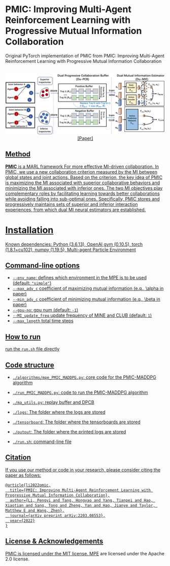 # PMIC: Improving Multi-Agent Reinforcement Learning with Progressive Mutual Information Collaboration
Original PyTorch implementation of PMIC from PMIC: Improving Multi-Agent Reinforcement Learning with Progressive Mutual Information Collaboration


<p align="center">
  <br><img src='fig/PMIC.png' width="600"/><br>
  <a href="https://arxiv.org/abs/2203.08553">[Paper]
</p>

## Method

**PMIC** is a MARL framework For more effective MI-driven collaboration.
In PMIC, we use a new collaboration criterion measured by the MI between global states and joint actions.
Based on the criterion, the key idea of PMIC is maximizing the MI associated with superior collaborative behaviors and minimizing the MI associated with inferior ones.
The two MI objectives play complementary roles
by facilitating learning towards better collaborations while avoiding falling into sub-optimal ones.
Specifically, PMIC stores and progressively maintains sets of superior and inferior interaction experiences, from which dual MI neural estimators are established.



# Installation
Known dependencies: Python (3.6.13), OpenAI gym (0.10.5), torch (1.8.1+cu102), numpy (1.19.5), Multi-agent Particle Environment

## Command-line options 
- `--env_name`: defines which environment in the MPE is to be used (default: `"simple"`)
- `--max_adv_c` coefficient of maximizing mutual information (e.q., \alpha in paper)
- `--min_adv_c` coefficient of minimizing mutual information (e.q., \beta in paper)
- `--gpu-no`: gpu num (default: `-1`)
- `--MI_update_freq` update frequency of MINE and CLUB (default: `1`)
- `--max_length` total time steps

## How to run

run the `run.sh` file directly

## Code structure

- `./algorithms/mpe_PMIC_MADDPG.py`: core code for the PMIC-MADDPG algorithm

- `./run_PMIC_MADDPG.py`: code to run the PMIC-MADDPG algorithm

- `./ma_utils.py`: replay buffer and DPCB

- `./logs`: The folder where the logs are stored

- `./tensorboard`: The folder where the tensorboards are stored

- `./output`: The folder where the printed logs are stored

- `./run.sh`: command-line file 


## Citation

If you use our method or code in your research, please consider citing the paper as follows:

```
@article{li2022pmic,
  title={PMIC: Improving Multi-Agent Reinforcement Learning with Progressive Mutual Information Collaboration},
  author={Li, Pengyi and Tang, Hongyao and Yang, Tianpei and Hao, Xiaotian and Sang, Tong and Zheng, Yan and Hao, Jianye and Taylor, Matthew E and Wang, Zhen},
  journal={arXiv preprint arXiv:2203.08553},
  year={2022}
}
```


## License & Acknowledgements

PMIC is licensed under the MIT license. [MPE](https://github.com/openai/multiagent-particle-envs) are licensed under the Apache 2.0 license. 
